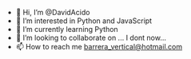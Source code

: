 - 👋 Hi, I’m @DavidAcido
- 👀 I’m interested in Python and JavaScript
- 🌱 I’m currently learning Python
- 💞️ I’m looking to collaborate on ... I dont now...
- 📫 How to reach me barrera_vertical@hotmail.com

<!---
DavidAcido/DavidAcido is a ✨ special ✨ repository because its `README.md` (this file) appears on your GitHub profile.
You can click the Preview link to take a look at your changes.
--->
